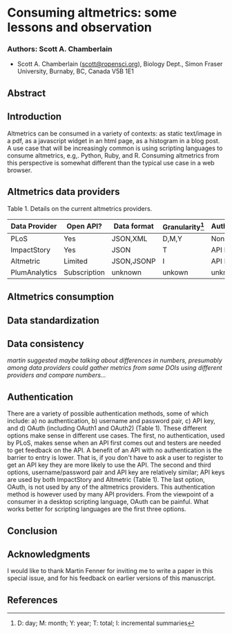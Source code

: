 # Consuming altmetrics: some lessons and observation

### Authors: Scott A. Chamberlain

+ Scott A. Chamberlain ([scott@ropensci.org](mailto:scott@ropensci.org)), Biology Dept., Simon Fraser University, Burnaby, BC, Canada V5B 1E1

Abstract
--------


Introduction
--------

Altmetrics can be consumed in a variety of contexts: as static text/image in a pdf, as a javascript widget in an html page, as a histogram in a blog post. A use case that will be increasingly common is using scripting languages to consume altmetrics, e.g,. Python, Ruby, and R. Consuming altmetrics from this perspective is somewhat different than the typical use case in a web browser. 

Altmetrics data providers
--------

Table 1. Details on the current altmetrics providers.

Data Provider | Open API?    | Data format  | Granularity[^1] | Authentication
------------- | ----------   | ------------ | --------------  | --------------
PLoS          | Yes          | JSON,XML     | D,M,Y		  	  | None
ImpactStory   | Yes          | JSON			| T			  	  | API Key
Altmetric     | Limited      | JSON,JSONP	| I			  	  | API Key
PlumAnalytics | Subscription | unknown  	| unkown	  	  | unknown

[^1]: D: day; M: month; Y: year; T: total; I: incremental summaries

Altmetrics consumption
--------



Data standardization 
--------




Data consistency
--------

_martin suggested maybe talking about differences in numbers, presumably among data providers_
_could gather metrics from same DOIs using different providers and compare numbers..._


Authentication
--------

There are a variety of possible authentication methods, some of which include: a) no authentication, b) username and password pair, c) API key, and d) OAuth (including OAuth1 and OAuth2) (Table 1). These different options make sense in different use cases. The first, no authentication, used by PLoS, makes sense when an API first comes out and testers are needed to get feedback on the API. A benefit of an API with no authentication is the barrier to entry is lower. That is, if you don't have to ask a user to register to get an API key they are more likely to use the API. The second and third options, username/password pair and API key are relatively similar; API keys are used by both ImpactStory and Altmetric (Table 1). The last option, OAuth, is not used by any of the altmetrics providers. This authentication method is however used by many API providers. From the viewpoint of a consumer in a desktop scripting language, OAuth can be painful. What works better for scripting languages are the first three options.  

Conclusion
--------

Acknowledgments
--------

I would like to thank Martin Fenner for inviting me to write a paper in this special issue, and for his feedback on earlier versions of this manuscript.

References
--------